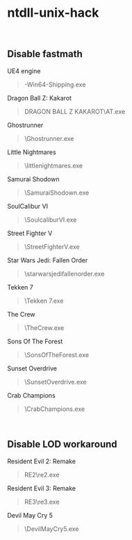 # ntdll-unix-hack

<br>

## Disable fastmath
UE4 engine
> -Win64-Shipping.exe

Dragon Ball Z: Kakarot
> DRAGON BALL Z KAKAROT\\AT.exe

Ghostrunner
> \\Ghostrunner.exe

Little Nightmares
> \\littlenightmares.exe

Samurai Shodown
> \\SamuraiShodown.exe

SoulCalibur VI
> \\SoulcaliburVI.exe

Street Fighter V
> \\StreetFighterV.exe

Star Wars Jedi: Fallen Order
> \\starwarsjedifallenorder.exe

Tekken 7
> \\Tekken 7.exe

The Crew
> \\TheCrew.exe

Sons Of The Forest
> \\SonsOfTheForest.exe

Sunset Overdrive
> \\SunsetOverdrive.exe

Crab Champions
> \\CrabChampions.exe

<br>

## Disable LOD workaround
Resident Evil 2: Remake
> RE2\\re2.exe

Resident Evil 3: Remake
> RE3\\re3.exe

Devil May Cry 5
> \\DevilMayCry5.exe
